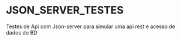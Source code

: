 # JSON_SERVER_TESTES
Testes de Api com Json-server para simular uma api rest e acesso de dados do BD
